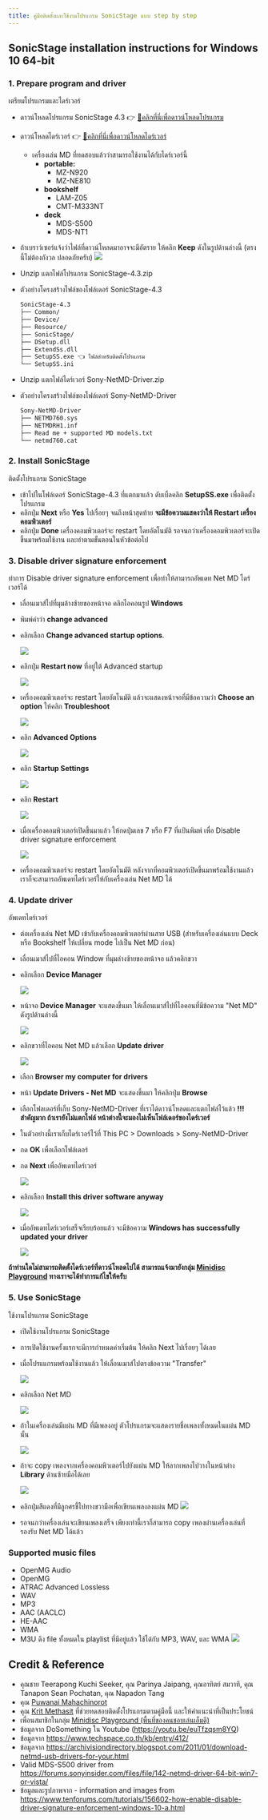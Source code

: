```yaml
---
title: คู่มือติดตั้งและใช้งานโปรแกรม SonicStage แบบ step by step
---
```


## SonicStage installation instructions for Windows 10 64-bit

### 1. Prepare program and driver

เตรียมโปรแกรมและไดร์เวอร์

- ดาวน์โหลดโปรแกรม SonicStage 4.3 👉 [💾คลิกที่นี่เพื่อดาวน์โหลดโปรแกรม](files/SonicStage-4.3.zip)
- ดาวน์โหลดไดร์เวอร์ 👉 [💾คลิกที่นี่เพื่อดาวน์โหลดไดร์เวอร์](files/Sony-NetMD-Driver.zip)
  - เครื่องเล่น MD ที่ทดสอบแล้วว่าสามารถใช้งานได้กับไดร์เวอร์นี้
    - **portable:**
      - MZ-N920
      - MZ-NE810
    - **bookshelf**
      - LAM-Z05
      - CMT-M333NT
    - **deck**
      - MDS-S500
      - MDS-NT1

- ถ้าเบราว์เซอร์แจ้งว่าไฟล์ที่ดาวน์โหลดมาอาจจะมีอัตราย ให้คลิก **Keep** ดังในรูปด้านล่างนี้ (ตรงนี้ไม่ต้องกังวล ปลอดภัยครับ)
  ![](images/sonic-stage-manual/keep-downloaded-file.png)

- Unzip แตกไฟล์โปรแกรม SonicStage-4.3.zip
- ตัวอย่างโครงสร้างไฟล์ของโฟล์เดอร์ SonicStage-4.3
  ```sh
  SonicStage-4.3
  ├── Common/
  ├── Device/
  ├── Resource/
  ├── SonicStage/
  ├── DSetup.dll
  ├── ExtendSs.dll
  ├── SetupSS.exe 👈 ไฟล์สำหรับติดตั้งโปรแกรม
  └── SetupSS.ini
  ```

- Unzip แตกไฟล์ไดร์เวอร์ Sony-NetMD-Driver.zip
- ตัวอย่างโครงสร้างไฟล์ของโฟล์เดอร์ Sony-NetMD-Driver
  ```sh
  Sony-NetMD-Driver
  ├── NETMD760.sys
  ├── NETMDRH1.inf
  ├── Read me + supported MD models.txt
  └── netmd760.cat
  ```

### 2. Install SonicStage

ติดตั้งโปรแกรม SonicStage

- เข้าไปในโฟล์เดอร์ SonicStage-4.3 ที่แตกมาแล้ว ดับเบิ้ลคลิก **SetupSS.exe** เพื่อติดตั้งโปรแกรม
- คลิกปุ่ม **Next** หรือ **Yes** ไปเรื่อยๆ จนถึงหน้าสุดท้าย **จะมีข้อความแสดงว่าให้ Restart เครื่องคอมพิวเตอร์**
- คลิกปุ่ม **Done** เครื่องคอมพิวเตอร์จะ restart โดยอัตโนมัติ รอจนกว่าเครื่องคอมพิวเตอร์จะเปิดขึ้นมาพร้อมใช้งาน และทำตามขั้นตอนในหัวข้อต่อไป
<!-- ![](images/sonic-stage-manual/done-installing-sonic-stage-manual.png) -->

### 3. Disable driver signature enforcement

ทำการ Disable driver signature enforcement เพื่อทำให้สามารถอัพเดท Net MD ไดร์เวอร์ได้

- เลื่อนเมาส์ไปที่มุมล้างซ้ายของหน้าจอ คลิกไอคอนรูป **Windows**
- พิมพ์คำว่า **change advanced**
- คลิกเลือก **Change advanced startup options**.

  ![](images/sonic-stage-manual/change-advanced-startup-options.png)

- คลิกปุ่ม **Restart now** ที่อยู่ใต้ Advanced startup

  ![](images/sonic-stage-manual/advanced-startup-restart-now.png)

- เครื่องคอมพิวเตอร์จะ restart โดยอัตโนมัติ แล้วจะแสดงหน้าจอที่มีข้อความว่า **Choose an option** ให้คลิก **Troubleshoot**

  ![](images/sonic-stage-manual/disable-driver-signature-enforcement-at-boot-1.png)

- คลิก **Advanced Options**

  ![](images/sonic-stage-manual/disable-driver-signature-enforcement-at-boot-2.png)

- คลิก **Startup Settings**

  ![](images/sonic-stage-manual/disable-driver-signature-enforcement-at-boot-3.png)

- คลิก **Restart**

  ![](images/sonic-stage-manual/disable-driver-signature-enforcement-at-boot-4.png)

- เมื่อเครื่องคอมพิวเตอร์เปิดขึ้นมาแล้ว ให้กดปุ่มเลข 7 หรือ F7 ที่แป้นพิมพ์ เพื่อ Disable driver signature enforcement

  ![](images/sonic-stage-manual/disable-driver-signature-enforcement-at-boot-5.png)

- เครื่องคอมพิวเตอร์จะ restart โดยอัตโนมัติ หลังจากที่คอมพิวเตอร์เปิดขึ้นมาพร้อมใช้งานแล้ว เราก็จะสามารถอัพเดทไดร์เวอร์ให้กับเครื่องเล่น Net MD ได้

### 4. Update driver

อัพเดทไดร์เวอร์

- ต่อเครื่องเล่น Net MD เข้ากับเครื่องคอมพิวเตอร์ผ่านสาย USB (สำหรับเครื่องเล่นแบบ Deck หรือ Bookshelf ให้เปลี่ยน mode ไปเป็น Net MD ก่อน)
- เลื่อนเมาส์ไปที่ไอคอน Window ที่มุมล่างซ้ายของหน้าจอ แล้วคลิกขวา
- คลิกเลือก **Device Manager**

  ![](images/sonic-stage-manual/select-device-manager.png)

- หน้าจอ **Device Manager** จะแสดงขึ้นมา ให้เลื่อนเมาส์ไปที่ไอคอนที่มีข้อความ "Net MD" ดังรูปด้านล่างนี้

  ![](images/sonic-stage-manual/netmd-in-device-manager.png)

- คลิกขวาที่ไอคอน Net MD แล้วเลือก **Update driver**

  ![](images/sonic-stage-manual/select-update-driver.png)

- เลือก **Browser my computer for drivers**

- หน้า **Update Drivers - Net MD** จะแสดงขึ้นมา ให้คลิกปุ่ม **Browse**
- เลือกโฟลเดอร์ที่เก็บ Sony-NetMD-Driver ที่เราได้ดาวน์โหลดและแตกไฟล์ไว้แล้ว **!!! สำคัญมาก ถ้าเรายังไม่แตกไฟล์ หน้าต่างนี้จะมองไม่เห็นโฟล์เดอร์ของไดร์เวอร์**
- ในตัวอย่างนี้เราเก็บไดร์เวอร์ไว้ที่ This PC > Downloads > Sony-NetMD-Driver
- กด **OK** เพื่อเลือกโฟล์เดอร์
- กด **Next** เพื่ออัพเดทไดร์เวอร์

  ![](images/sonic-stage-manual/update-driver-steps.png)

- คลิกเลือก **Install this driver software anyway**

  ![](images/sonic-stage-manual/install-this-software-driver-anyway.png)

- เมื่ออัพเดทไดร์เวอร์เสร็จเรียบร้อยแล้ว จะมีข้อความ **Windows has successfully updated your driver**

  ![](images/sonic-stage-manual/update-driver-successfully.png)

**ถ้าท่านใดไม่สามารถติดตั้งไดร์เวอร์ที่ดาวน์โหลดไปได้ สามารถแจ้งมายังกลุ่ม [Minidisc Playground](https://www.facebook.com/groups/mdplayground) ทางเราจะได้ทำการแก้ไขให้ครับ**

### 5. Use SonicStage

ใช้งานโปรแกรม SonicStage

- เปิดใช้งานโปรแกรม SonicStage
- การเปิดใช้งานครั้งแรกจะมีการกำหนดค่าเริ่มต้น ให้คลิก Next ไปเรื่อยๆ ได้เลย
- เมื่อโปรแแกรมพร้อมใช้งานแล้ว ให้เลื่อนเมาส์ไปตรงข้อความ "Transfer"

  ![](images/sonic-stage-manual/hover-transfer.png)

- คลิกเลือก Net MD

  ![](images/sonic-stage-manual/select-netmd.png)

- ถ้าในเครื่องเล่นมีแผ่น MD ที่มีเพลงอยู่ ตัวโปรแกรมจะแสดงรายชื่อเพลงทั้งหมดในแผ่น MD นั้น

  ![](images/sonic-stage-manual/netmd-connected.png)

- ถ้าจะ copy เพลงจากเครื่องคอมพิวเตอร์ไปยังแผ่น MD ให้ลากเพลงไปวางในหน้าต่าง **Library** ด้านซ้ายมือได้เลย

  ![](images/sonic-stage-manual/transfer-music.png)

- คลิกปุ่มสีแดงที่มีลูกศรชี้ไปทางขวามือเพื่อเขียนเพลงลงแผ่น MD
  ![](images/sonic-stage-manual/transfer-music-button.png)

- รอจนกว่าเครื่องเล่นจะเขียนเพลงเสร็จ เพียงเท่านี้เราก็สามารถ copy เพลงผ่านเครื่องเล่นที่รองรับ Net MD ได้แล้ว

### Supported music files
- OpenMG Audio
- OpenMG
- ATRAC Advanced Lossless
- WAV
- MP3
- AAC (AACLC)
- HE-AAC
- WMA
- M3U ดึง file ทั้งหมดใน playlist ที่มีอยู่แล้ว ใช้ได้กับ MP3, WAV, และ WMA
 ![](images/sonic-stage-manual/supported-music-files.png)


## Credit & Reference
- คุณชาย Teerapong Kuchi Seeker, คุณ Parinya Jaipang, คุณอาทิตย์ สมวาที, คุณ Tanapon Sean Pochatan, คุณ Napadon Tang
- คุณ [Puwanai Mahachinorot](https://www.facebook.com/pinghitz)
- คุณ [Krit Methasit](https://www.facebook.com/krit.kritanusarn) ที่ช่วยทดสอบติดตั้งโปรแกรมตามคู่มือนี้ และให้คำแนะนำที่เป็นประโยชน์
- เพื่อนสมาชิกในกลุ่ม [Minidisc Playground (พื้นที่ของคนชอบเล่นเอ็มดี)](https://www.facebook.com/groups/mdplayground/)
- ข้อมูลจาก DoSomething ใน Youtube (https://youtu.be/euTfzqsm8YQ)
- ข้อมูลจาก https://www.techspace.co.th/kb/entry/412/
- ข้อมูลจาก https://archivisiondirectory.blogspot.com/2011/01/download-netmd-usb-drivers-for-your.html
- Valid MDS-S500 driver from https://forums.sonyinsider.com/files/file/142-netmd-driver-64-bit-win7-or-vista/
- ข้อมูลและรูปภาพจาก - information and images from
  https://www.tenforums.com/tutorials/156602-how-enable-disable-driver-signature-enforcement-windows-10-a.html

